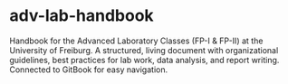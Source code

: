 # adv-lab-handbook
Handbook for the Advanced Laboratory Classes (FP-I &amp; FP-II) at the University of Freiburg. A structured, living document with organizational guidelines, best practices for lab work, data analysis, and report writing. Connected to GitBook for easy navigation.
